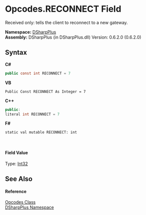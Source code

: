 # Opcodes.RECONNECT Field
 

Received only: tells the client to reconnect to a new gateway.

**Namespace:**&nbsp;<a href="503971eb-de5e-a570-9922-de9500a9b1cc">DSharpPlus</a><br />**Assembly:**&nbsp;DSharpPlus (in DSharpPlus.dll) Version: 0.6.2.0 (0.6.2.0)

## Syntax

**C#**<br />
``` C#
public const int RECONNECT = 7
```

**VB**<br />
``` VB
Public Const RECONNECT As Integer = 7
```

**C++**<br />
``` C++
public:
literal int RECONNECT = 7
```

**F#**<br />
``` F#
static val mutable RECONNECT: int
```

<br />

#### Field Value
Type: <a href="http://msdn2.microsoft.com/en-us/library/td2s409d" target="_blank">Int32</a>

## See Also


#### Reference
<a href="1e7c0633-5cd0-65dc-8c20-26aca3e1d4f3">Opcodes Class</a><br /><a href="503971eb-de5e-a570-9922-de9500a9b1cc">DSharpPlus Namespace</a><br />
